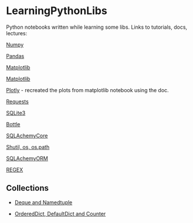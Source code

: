 # LearningPythonLibs

Python notebooks written while learning some libs.
Links to tutorials, docs, lectures:

[Numpy](https://www.youtube.com/watch?v=GB9ByFAIAH4&list=PLFCB5Dp81iNVmuoGIqcT5oF4K-7kTI5vp&index=7&ab_channel=KeithGalli)

[Pandas](https://www.youtube.com/watch?v=vmEHCJofslg&ab_channel=KeithGalli)

[Matplotlib](https://www.youtube.com/watch?v=DAQNHzOcO5A&ab_channel=KeithGalli)

[Matplotlib](https://www.youtube.com/watch?v=0P7QnIQDBJY&list=PLFCB5Dp81iNVmuoGIqcT5oF4K-7kTI5vp&index=5&ab_channel=KeithGalli)

[Plotly](https://plotly.com/python) - recreated the plots from matplotlib notebook using the doc.

[Requests](https://www.youtube.com/watch?v=tb8gHvYlCFs&ab_channel=CoreySchafer)

[SQLite3](https://www.youtube.com/watch?v=2WUo5tD-eIA&ab_channel=EduardoMendes)

[Bottle](https://www.youtube.com/watch?v=WZjOOlrbjUA&ab_channel=EduardoMendes)

[SQLAchemyCore](https://www.youtube.com/watch?v=rBIksyGY4_E&t=2146s&ab_channel=EduardoMendes)

[Shutil, os, os.path](https://www.youtube.com/watch?v=8cNpLnH1dsU&ab_channel=EduardoMendes)

[SQLAchemyORM](https://www.youtube.com/watch?v=UgaybOYMKS0&ab_channel=EduardoMendes)

[REGEX](https://www.youtube.com/watch?v=AT17Ht87UKI&ab_channel=EduardoMendes)

## Collections

  * [Deque and Namedtuple](https://www.youtube.com/watch?v=ubCNqPNIx5Q&ab_channel=EduardoMendes)

  * [OrderedDict, DefaultDict and Counter](https://www.youtube.com/watch?v=3NYHjZwhx-M&ab_channel=EduardoMendes)